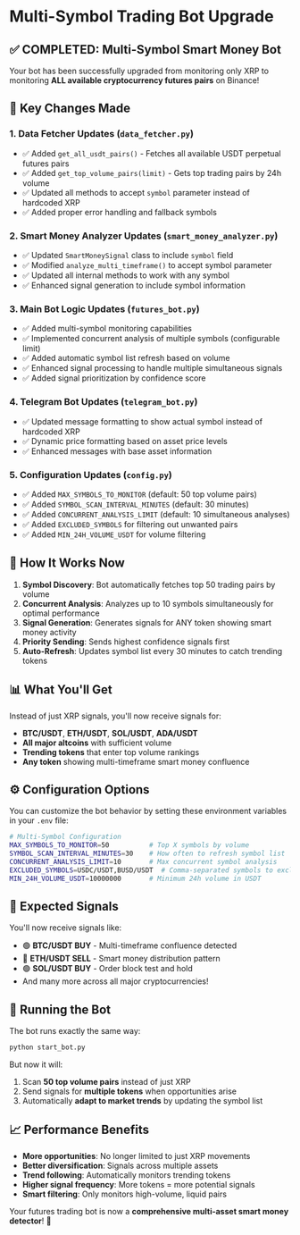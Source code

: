 # Multi-Symbol Trading Bot Upgrade

## ✅ COMPLETED: Multi-Symbol Smart Money Bot

Your bot has been successfully upgraded from monitoring only XRP to monitoring **ALL available cryptocurrency futures pairs** on Binance!

## 🔄 Key Changes Made

### 1. **Data Fetcher Updates** (`data_fetcher.py`)
- ✅ Added `get_all_usdt_pairs()` - Fetches all available USDT perpetual futures pairs
- ✅ Added `get_top_volume_pairs(limit)` - Gets top trading pairs by 24h volume
- ✅ Updated all methods to accept `symbol` parameter instead of hardcoded XRP
- ✅ Added proper error handling and fallback symbols

### 2. **Smart Money Analyzer Updates** (`smart_money_analyzer.py`)
- ✅ Updated `SmartMoneySignal` class to include `symbol` field
- ✅ Modified `analyze_multi_timeframe()` to accept symbol parameter
- ✅ Updated all internal methods to work with any symbol
- ✅ Enhanced signal generation to include symbol information

### 3. **Main Bot Logic Updates** (`futures_bot.py`)
- ✅ Added multi-symbol monitoring capabilities
- ✅ Implemented concurrent analysis of multiple symbols (configurable limit)
- ✅ Added automatic symbol list refresh based on volume
- ✅ Enhanced signal processing to handle multiple simultaneous signals
- ✅ Added signal prioritization by confidence score

### 4. **Telegram Bot Updates** (`telegram_bot.py`)
- ✅ Updated message formatting to show actual symbol instead of hardcoded XRP
- ✅ Dynamic price formatting based on asset price levels
- ✅ Enhanced messages with base asset information

### 5. **Configuration Updates** (`config.py`)
- ✅ Added `MAX_SYMBOLS_TO_MONITOR` (default: 50 top volume pairs)
- ✅ Added `SYMBOL_SCAN_INTERVAL_MINUTES` (default: 30 minutes)
- ✅ Added `CONCURRENT_ANALYSIS_LIMIT` (default: 10 simultaneous analyses)
- ✅ Added `EXCLUDED_SYMBOLS` for filtering out unwanted pairs
- ✅ Added `MIN_24H_VOLUME_USDT` for volume filtering

## 🚀 How It Works Now

1. **Symbol Discovery**: Bot automatically fetches top 50 trading pairs by volume
2. **Concurrent Analysis**: Analyzes up to 10 symbols simultaneously for optimal performance
3. **Signal Generation**: Generates signals for ANY token showing smart money activity
4. **Priority Sending**: Sends highest confidence signals first
5. **Auto-Refresh**: Updates symbol list every 30 minutes to catch trending tokens

## 📊 What You'll Get

Instead of just XRP signals, you'll now receive signals for:
- **BTC/USDT**, **ETH/USDT**, **SOL/USDT**, **ADA/USDT**
- **All major altcoins** with sufficient volume
- **Trending tokens** that enter top volume rankings
- **Any token** showing multi-timeframe smart money confluence

## ⚙️ Configuration Options

You can customize the bot behavior by setting these environment variables in your `.env` file:

```bash
# Multi-Symbol Configuration
MAX_SYMBOLS_TO_MONITOR=50          # Top X symbols by volume
SYMBOL_SCAN_INTERVAL_MINUTES=30    # How often to refresh symbol list
CONCURRENT_ANALYSIS_LIMIT=10       # Max concurrent symbol analysis
EXCLUDED_SYMBOLS=USDC/USDT,BUSD/USDT  # Comma-separated symbols to exclude
MIN_24H_VOLUME_USDT=10000000       # Minimum 24h volume in USDT
```

## 🎯 Expected Signals

You'll now receive signals like:
- 🟢 **BTC/USDT BUY** - Multi-timeframe confluence detected
- 🔴 **ETH/USDT SELL** - Smart money distribution pattern
- 🟢 **SOL/USDT BUY** - Order block test and hold
- And many more across all major cryptocurrencies!

## 🔧 Running the Bot

The bot runs exactly the same way:

```bash
python start_bot.py
```

But now it will:
1. Scan **50 top volume pairs** instead of just XRP
2. Send signals for **multiple tokens** when opportunities arise
3. Automatically **adapt to market trends** by updating the symbol list

## 📈 Performance Benefits

- **More opportunities**: No longer limited to just XRP movements
- **Better diversification**: Signals across multiple assets
- **Trend following**: Automatically monitors trending tokens
- **Higher signal frequency**: More tokens = more potential signals
- **Smart filtering**: Only monitors high-volume, liquid pairs

Your futures trading bot is now a **comprehensive multi-asset smart money detector**! 🚀
